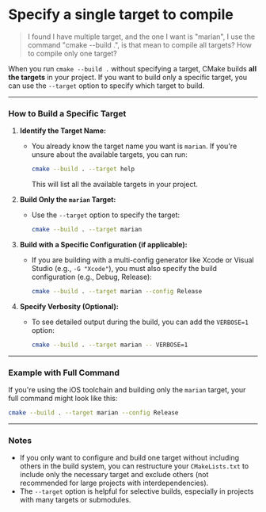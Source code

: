 # Specify a single target to compile

> I found I have multiple target, and the one I want is "marian", I use the command "cmake --build .",
> is that mean to compile all targets? How to compile only one target?

When you run `cmake --build .` without specifying a target, CMake builds **all the targets** in your project. If you want to build only a specific target, you can use the `--target` option to specify which target to build.

---

### How to Build a Specific Target

1. **Identify the Target Name:**
   - You already know the target name you want is `marian`. If you're unsure about the available targets, you can run:
     ```bash
     cmake --build . --target help
     ```
     This will list all the available targets in your project.

2. **Build Only the `marian` Target:**
   - Use the `--target` option to specify the target:
     ```bash
     cmake --build . --target marian
     ```

3. **Build with a Specific Configuration (if applicable):**
   - If you are building with a multi-config generator like Xcode or Visual Studio (e.g., `-G "Xcode"`), you must also specify the build configuration (e.g., Debug, Release):
     ```bash
     cmake --build . --target marian --config Release
     ```

4. **Specify Verbosity (Optional):**
   - To see detailed output during the build, you can add the `VERBOSE=1` option:
     ```bash
     cmake --build . --target marian -- VERBOSE=1
     ```

---

### Example with Full Command
If you're using the iOS toolchain and building only the `marian` target, your full command might look like this:
```bash
cmake --build . --target marian --config Release
```

---

### Notes
- If you only want to configure and build one target without including others in the build system, you can restructure your `CMakeLists.txt` to include only the necessary target and exclude others (not recommended for large projects with interdependencies).
- The `--target` option is helpful for selective builds, especially in projects with many targets or submodules.
